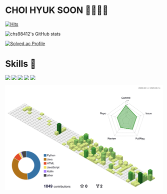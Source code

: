 # CHOI HYUK SOON 🙂🙃🙂🙃

[![Hits](https://hits.seeyoufarm.com/api/count/incr/badge.svg?url=https%3A%2F%2Fgithub.com%2Fchs98412%2F&count_bg=%23434343&title_bg=%232B2B2B&icon=&icon_color=%23E7E7E7&title=hits&edge_flat=false)](https://hits.seeyoufarm.com)




![chs98412's GitHub stats](https://github-readme-stats.vercel.app/api?username=chs98412&show_icons=true&theme=cobalt)

[![Solved.ac Profile](http://mazassumnida.wtf/api/v2/generate_badge?boj=chs0412)](https://solved.ac/chs0412/)
# Skills 🏃
<img src="https://img.shields.io/badge/SpringBoot-6DB33F?style=flat-square&logo=Spring&logoColor=white"/></a>
<img src="https://img.shields.io/badge/Unity-222324?style=flat-square&logo=Unity&logoColor=white"/></a>
<img src="https://img.shields.io/badge/Java-007396?style=flat-square&logo=Java&logoColor=white"/></a>
<img src="https://img.shields.io/badge/CSharp-239120?style=flat-square&logo=C%Sharp&logoColor=white"/></a>
<img src="https://img.shields.io/badge/Python-3776AB?style=flat-square&logo=Python&logoColor=white"/></a>


![](./profile-3d-contrib/profile-green-animate.svg)

